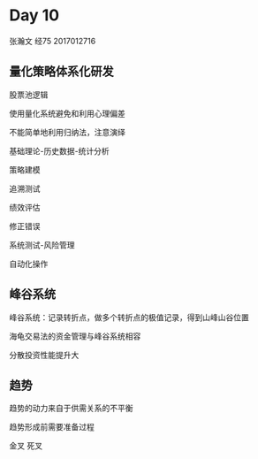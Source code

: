 # Day 10

张瀚文 经75 2017012716

## 量化策略体系化研发

股票池逻辑

使用量化系统避免和利用心理偏差

不能简单地利用归纳法，注意演绎

基础理论-历史数据-统计分析

策略建模

追溯测试

绩效评估

修正错误

系统测试-风险管理

自动化操作

## 峰谷系统

峰谷系统：记录转折点，做多个转折点的极值记录，得到山峰山谷位置

海龟交易法的资金管理与峰谷系统相容

分散投资性能提升大

## 趋势

趋势的动力来自于供需关系的不平衡

趋势形成前需要准备过程

金叉 死叉